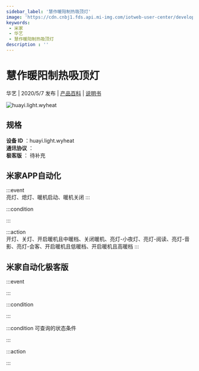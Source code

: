 ```yaml
---
sidebar_label: '慧作暖阳制热吸顶灯'
image: 'https://cdn.cnbj1.fds.api.mi-img.com/iotweb-user-center/developer_16790711352544ujLwUHp.png?GalaxyAccessKeyId=AKVGLQWBOVIRQ3XLEW&Expires=9223372036854775807&Signature=crQ9s3PXEJ9Kzaj4xtNRrdTEY+0='
keywords: 
 - 米家
 - 华艺
 - 慧作暖阳制热吸顶灯
description : ''
---
```

# 慧作暖阳制热吸顶灯

华艺 | 2020/5/7 发布 | [产品百科](https://home.mi.com/webapp/content/baike/product/index.html?model=huayi.light.wyheat/) | [说明书](https://home.mi.com/views/introduction.html?model=huayi.light.wyheat&region=cn)

![huayi.light.wyheat](https://cdn.cnbj1.fds.api.mi-img.com/iotweb-user-center/developer_16790711352544ujLwUHp.png?GalaxyAccessKeyId=AKVGLQWBOVIRQ3XLEW&Expires=9223372036854775807&Signature=crQ9s3PXEJ9Kzaj4xtNRrdTEY+0=)

## 规格  
> 
**设备 ID** ：huayi.light.wyheat  
**通讯协议** ：  
**极客版**  ： 待补充 


## 米家APP自动化  

:::event  
亮灯、熄灯、暖机启动、暖机关闭
:::

:::condition  

:::

:::action   
开灯、关灯、开启暖机且中暖档、关闭暖机、亮灯-小夜灯、亮灯-阅读、亮灯-音影、亮灯-会客、开启暖机且低暖档、开启暖机且高暖档
:::

## 米家自动化极客版  

:::event  

:::

:::condition  

:::

:::condition 可查询的状态条件  

:::

:::action  

:::

        
